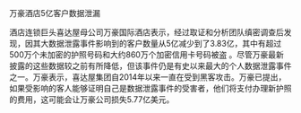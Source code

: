  万豪酒店5亿客户数据泄漏
 
酒店连锁巨头喜达屋母公司万豪国际酒店表示，经过取证和分析团队缜密调查后发现，因其大数据泄露事件影响到的客户数量从5亿减少到了3.83亿，其中有超过500万个未加密的护照号码和大约860万个加密信用卡号码被盗 。尽管万豪最新披露的这些数据较之前有所降低，但该事件仍是有史以来最大的个人数据泄露事件之一。万豪表示，喜达屋集团自2014年以来一直在受到黑客攻击。万豪已提出，如果受影响的客人能够证明自己是数据泄露事件的受害者，他们将支付办理新护照的费用，这可能会让万豪公司损失5.77亿美元。